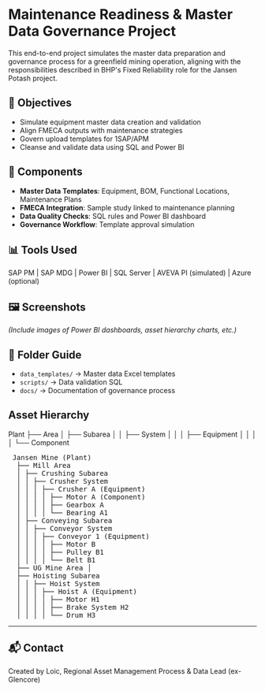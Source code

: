 # Maintenance Readiness & Master Data Governance Project

This end-to-end project simulates the master data preparation and governance process for a greenfield mining operation, aligning with the responsibilities described in BHP's Fixed Reliability role for the Jansen Potash project.

## 🚀 Objectives
- Simulate equipment master data creation and validation
- Align FMECA outputs with maintenance strategies
- Govern upload templates for 1SAP/APM
- Cleanse and validate data using SQL and Power BI

## 🧩 Components
- **Master Data Templates**: Equipment, BOM, Functional Locations, Maintenance Plans
- **FMECA Integration**: Sample study linked to maintenance planning
- **Data Quality Checks**: SQL rules and Power BI dashboard
- **Governance Workflow**: Template approval simulation

## 📊 Tools Used
SAP PM | SAP MDG | Power BI | SQL Server | AVEVA PI (simulated) | Azure (optional)

## 🖼️ Screenshots
*(Include images of Power BI dashboards, asset hierarchy charts, etc.)*

## 📂 Folder Guide
- `data_templates/` → Master data Excel templates
- `scripts/` → Data validation SQL
- `docs/` → Documentation of governance process
  
## Asset Hierarchy

Plant
├── Area
│   ├── Subarea
│   │   ├── System
│   │   │   ├── Equipment
│   │   │   │   └── Component
<pre> Jansen Mine (Plant) 
  ├── Mill Area 
  │ ├── Crushing Subarea 
  │ │ ├── Crusher System 
  │ │ │ ├── Crusher A (Equipment) 
  │ │ │ │ ├── Motor A (Component) 
  │ │ │ │ ├── Gearbox A 
  │ │ │ │ └── Bearing A1 
  │ ├── Conveying Subarea 
  │ │ ├── Conveyor System 
  │ │ │ ├── Conveyor 1 (Equipment) 
  │ │ │ │ ├── Motor B 
  │ │ │ │ ├── Pulley B1 
  │ │ │ │ └── Belt B1 
  ├── UG Mine Area │ 
  ├── Hoisting Subarea 
  │ │ ├── Hoist System 
  │ │ │ ├── Hoist A (Equipment) 
  │ │ │ │ ├── Motor H1 
  │ │ │ │ ├── Brake System H2 
  │ │ │ │ └── Drum H3 
</pre>

---
## 📬 Contact
Created by Loic, Regional Asset Management Process & Data Lead (ex-Glencore)  

